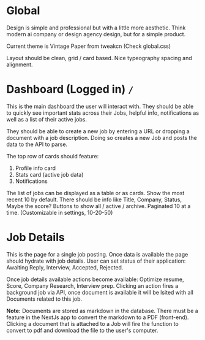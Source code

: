 # Global

Design is simple and professional but with a little more aesthetic. Think modern ai company or design agency design, but for a simple product.

Current theme is Vintage Paper from tweakcn (Check global.css)

Layout should be clean, grid / card based. Nice typeography spacing and alignment.

# Dashboard (Logged in) `/`

This is the main dashboard the user will interact with. They should be able to quickly see important stats across their Jobs, helpful info, notifications as well as a list of their active jobs.

They should be able to create a new job by entering a URL or dropping a document with a job description. Doing so creates a new Job and posts the data to the API to parse.

The top row of cards should feature:
1. Profile info card
2. Stats card (active job data)
3. Notifications

The list of jobs can be displayed as a table or as cards. Show the most recent 10 by default. There should be info like Title, Company, Status, Maybe the score? Buttons to show all / active / archive. Paginated 10 at a time. (Customizable in settings, 10-20-50)

# Job Details

This is the page for a single job posting. Once data is available the page should hydrate with job details. User can set status of their application: Awaiting Reply, Interview, Accepted, Rejected.

Once job details available actions become available: Optimize resume, Score, Company Research, Interview prep. Clicking an action fires a background job via API, once document is available it will be lsited with all Documents related to this job.

**Note:**
Documents are stored as markdown in the database. There must be a feature in the NextJs app to convert the markdown to a PDF (front-end). Clicking a document that is attached to a Job will fire the function to convert to pdf and download the file to the user's computer.
